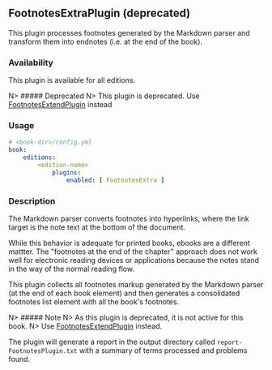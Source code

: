 ## FootnotesExtraPlugin (deprecated)

This plugin processes footnotes generated by the Markdown parser and
transform them into endnotes (i.e. at the end of the book).

### Availability

This plugin is available for all editions.

N> ##### Deprecated
N> This plugin is deprecated. Use [FootnotesExtendPlugin](#footnotesextendplugin) instead

### Usage

~~~.yaml
# <book-dir>/config.yml 
book:
    editions:
        <edition-name>
            plugins:
                enabled: [ FootnotesExtra ]               
~~~ 

### Description

The Markdown parser converts footnotes into hyperlinks, where the link target 
is the note text at the bottom of the document.

While this behavior is adequate for printed books, ebooks are a different 
mattter. The "footnotes at the end of the chapter" approach does not work
well for electronic reading devices or applications because the notes stand 
in the way of the normal reading flow.

This plugin collects all footnotes markup generated by the Markdown parser
(at the end of each book element) and then generates a consolidated
footnotes list element with all the book's footnotes.

N> ##### Note
N> As this plugin is deprecated, it is not active for this book. 
N> Use [FootnotesExtendPlugin](#footnotesextendplugin) instead.

The plugin will generate a report in the output directory called `report-FootnotesPlugin.txt`
with a summary of terms processed and problems found.
 
